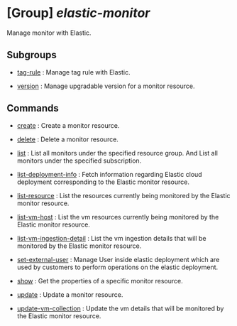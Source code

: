 # [Group] _elastic-monitor_

Manage monitor with Elastic.

## Subgroups

- [tag-rule](/Commands/elastic-monitor/tag-rule/readme.md)
: Manage tag rule with Elastic.

- [version](/Commands/elastic-monitor/version/readme.md)
: Manage upgradable version for a monitor resource.

## Commands

- [create](/Commands/elastic-monitor/_create.md)
: Create a monitor resource.

- [delete](/Commands/elastic-monitor/_delete.md)
: Delete a monitor resource.

- [list](/Commands/elastic-monitor/_list.md)
: List all monitors under the specified resource group. And List all monitors under the specified subscription.

- [list-deployment-info](/Commands/elastic-monitor/_list-deployment-info.md)
: Fetch information regarding Elastic cloud deployment corresponding to the Elastic monitor resource.

- [list-resource](/Commands/elastic-monitor/_list-resource.md)
: List the resources currently being monitored by the Elastic monitor resource.

- [list-vm-host](/Commands/elastic-monitor/_list-vm-host.md)
: List the vm resources currently being monitored by the Elastic monitor resource.

- [list-vm-ingestion-detail](/Commands/elastic-monitor/_list-vm-ingestion-detail.md)
: List the vm ingestion details that will be monitored by the Elastic monitor resource.

- [set-external-user](/Commands/elastic-monitor/_set-external-user.md)
: Manage User inside elastic deployment which are used by customers to perform operations on the elastic deployment.

- [show](/Commands/elastic-monitor/_show.md)
: Get the properties of a specific monitor resource.

- [update](/Commands/elastic-monitor/_update.md)
: Update a monitor resource.

- [update-vm-collection](/Commands/elastic-monitor/_update-vm-collection.md)
: Update the vm details that will be monitored by the Elastic monitor resource.
